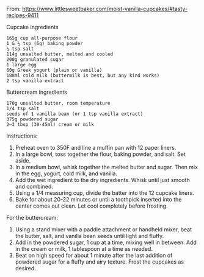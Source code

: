 From: https://www.littlesweetbaker.com/moist-vanilla-cupcakes/#tasty-recipes-9411


Cupcake ingredients

    165g cup all-purpose flour
    1 & ½ tsp (6g) baking powder
    ¼ tsp salt
    114g unsalted butter, melted and cooled
    200g granulated sugar
    1 large egg
    60g Greek yogurt (plain or vanilla)
    188ml cold milk (buttermilk is best, but any kind works)
    2 tsp vanilla extract

Buttercream ingredients

    170g unsalted butter, room temperature
    1/4 tsp salt
    seeds of 1 vanilla bean (or 1 tsp vanilla extract)
    375g powdered sugar
    2–3 tbsp (30-45ml) cream or milk

Instructions:

1. Preheat oven to 350F and line a muffin pan with 12 paper liners.
2. In a large bowl, toss together the flour, baking powder, and salt. Set aside.
3. In a medium bowl, whisk together the melted butter and sugar. Then mix in the egg, yogurt, cold milk, and vanilla.
4. Add the wet ingredient to the dry ingredients. Whisk until just smooth and combined.
5. Using a 1/4 measuring cup, divide the batter into the 12 cupcake liners.
6. Bake for about 20-22 minutes or until a toothpick inserted into the center comes out clean. Let cool completely before frosting.

For the buttercream:
1. Using a stand mixer with a paddle attachment or handheld mixer, beat the butter, salt, and vanilla bean seeds until light and fluffy.
2. Add in the powdered sugar, 1 cup at a time, mixing well in between. Add in the cream or milk, 1 tablespoon at a time as needed.
3. Beat on high speed for about 1 minute after the last addition of powdered sugar for a fluffy and airy texture. Frost the cupcakes as desired.


